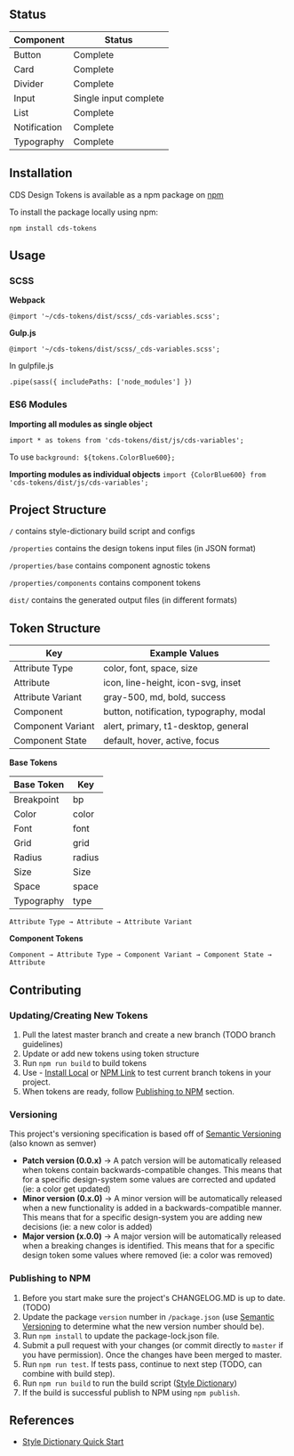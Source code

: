 ## Status

| Component    | Status                |
|--------------|-----------------------|
| Button       | Complete              |
| Card         | Complete              |
| Divider      | Complete              |
| Input        | Single input complete |
| List         | Complete              |
| Notification | Complete              |
| Typography   | Complete              |

## Installation

CDS Design Tokens is available as a npm package on [npm](https://www.npmjs.com/)

To install the package locally using npm:

`npm install cds-tokens`

## Usage

### SCSS

**Webpack**

`@import '~/cds-tokens/dist/scss/_cds-variables.scss';`

**Gulp.js**

`@import '~/cds-tokens/dist/scss/_cds-variables.scss';`

In gulpfile.js

`.pipe(sass({ includePaths: ['node_modules'] })`

### ES6 Modules

**Importing all modules as single object**

`import * as tokens from 'cds-tokens/dist/js/cds-variables';`

To use
`background: ${tokens.ColorBlue600};`

**Importing modules as individual objects**
`import {ColorBlue600} from 'cds-tokens/dist/js/cds-variables';`

## Project Structure

 `/`  contains style-dictionary build script and configs

`/properties` contains the design tokens input files (in JSON format)

`/properties/base` contains component agnostic tokens

`/properties/components` contains component tokens

`dist/` contains the generated output files (in different formats)

## Token Structure

| Key               | Example Values                          |
|-------------------|-----------------------------------------|
| Attribute Type    | color, font, space, size                |
| Attribute         | icon, line-height, icon-svg, inset      |
| Attribute Variant | gray-500, md, bold, success             |
| Component         | button, notification, typography, modal |
| Component Variant | alert, primary, t1-desktop, general     |
| Component State   | default, hover, active, focus           |

**Base Tokens**

| Base Token | Key    |
|------------|--------|
| Breakpoint | bp     |
| Color      | color  |
| Font       | font   |
| Grid       | grid   |
| Radius     | radius |
| Size       | Size   |
| Space      | space  |
| Typography | type   |

`Attribute Type → Attribute → Attribute Variant`

**Component Tokens**

`Component → Attribute Type → Component Variant → Component State → Attribute`

## Contributing

### Updating/Creating New Tokens

1. Pull the latest master branch and create a new branch (TODO branch guidelines)
2. Update or add new tokens using token structure
3. Run `npm run build` to build tokens
5. Use - [Install Local](https://www.npmjs.com/package/install-local) or [NPM Link](https://docs.npmjs.com/cli/v7/commands/npm-link) to test current branch tokens in your project.
6. When tokens are ready, follow [Publishing to NPM](#publishing-to-npm) section.

### Versioning

This project's versioning specification is based off of [Semantic Versioning](https://semver.org/) (also known as semver)

- **Patch version (0.0.x)** -> A patch version will be automatically released when tokens contain backwards-compatible changes. This means that for a specific design-system some values are corrected and updated (ie: a color get updated)
- **Minor version (0.x.0)** -> A minor version will be automatically released when a new functionality is added in a backwards-compatible manner. This means that for a specific design-system you are adding new decisions (ie: a new color is added)
- **Major version (x.0.0)** -> A major version will be automatically released when a breaking changes is identified. This means that for a specific design token some values where removed (ie: a color was removed)

### Publishing to NPM

1. Before you start make sure the project's CHANGELOG.MD is up to date. (TODO)
2. Update the package `version` number in `/package.json` (use [Semantic Versioning](https://semver.org/) to determine what the new version number should be).
3. Run `npm install` to update the package-lock.json file.
4. Submit a pull request with your changes (or commit directly to `master` if you have permission). Once the changes have been merged to master.
5. Run `npm run test`. If tests pass, continue to next step (TODO, can combine with build step). 
6. Run `npm run build` to run the build script ([Style Dictionary](https://amzn.github.io/style-dictionary/#/))
7. If the build is successful publish to NPM using `npm publish`.


## References

- [Style Dictionary Quick Start](https://amzn.github.io/style-dictionary/#/quick_start)